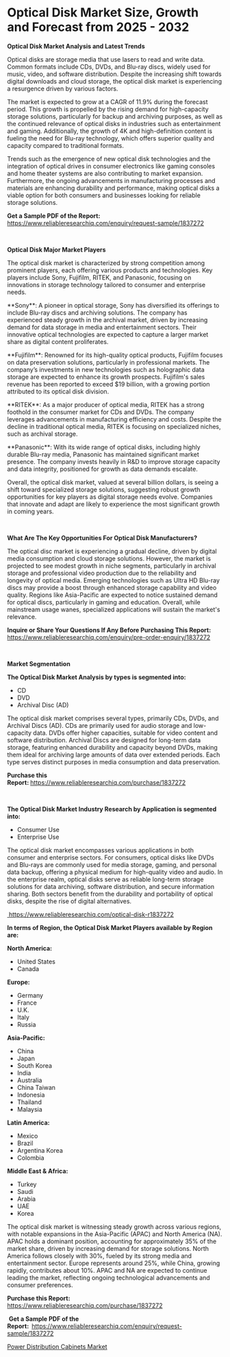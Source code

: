 <p><h1>Optical Disk Market Size, Growth and Forecast from 2025 - 2032</h1></p><p><strong>Optical Disk Market Analysis and Latest Trends</strong></p>
<p><p>Optical disks are storage media that use lasers to read and write data. Common formats include CDs, DVDs, and Blu-ray discs, widely used for music, video, and software distribution. Despite the increasing shift towards digital downloads and cloud storage, the optical disk market is experiencing a resurgence driven by various factors.</p><p>The market is expected to grow at a CAGR of 11.9% during the forecast period. This growth is propelled by the rising demand for high-capacity storage solutions, particularly for backup and archiving purposes, as well as the continued relevance of optical disks in industries such as entertainment and gaming. Additionally, the growth of 4K and high-definition content is fueling the need for Blu-ray technology, which offers superior quality and capacity compared to traditional formats. </p><p>Trends such as the emergence of new optical disk technologies and the integration of optical drives in consumer electronics like gaming consoles and home theater systems are also contributing to market expansion. Furthermore, the ongoing advancements in manufacturing processes and materials are enhancing durability and performance, making optical disks a viable option for both consumers and businesses looking for reliable storage solutions.</p></p>
<p><strong>Get a Sample PDF of the Report:&nbsp;</strong> <a href="https://www.reliableresearchiq.com/enquiry/request-sample/1837272?utm_campaign=2455&utm_medium=2&utm_source=Github&utm_content=ia&utm_term=11022025&utm_id=optical-disk">https://www.reliableresearchiq.com/enquiry/request-sample/1837272</a></p>
<p>&nbsp;</p>
<p><strong>Optical Disk Major Market Players</strong></p>
<p><p>The optical disk market is characterized by strong competition among prominent players, each offering various products and technologies. Key players include Sony, Fujifilm, RITEK, and Panasonic, focusing on innovations in storage technology tailored to consumer and enterprise needs.</p><p>**Sony**: A pioneer in optical storage, Sony has diversified its offerings to include Blu-ray discs and archiving solutions. The company has experienced steady growth in the archival market, driven by increasing demand for data storage in media and entertainment sectors. Their innovative optical technologies are expected to capture a larger market share as digital content proliferates.</p><p>**Fujifilm**: Renowned for its high-quality optical products, Fujifilm focuses on data preservation solutions, particularly in professional markets. The company’s investments in new technologies such as holographic data storage are expected to enhance its growth prospects. Fujifilm's sales revenue has been reported to exceed $19 billion, with a growing portion attributed to its optical disk division.</p><p>**RITEK**: As a major producer of optical media, RITEK has a strong foothold in the consumer market for CDs and DVDs. The company leverages advancements in manufacturing efficiency and costs. Despite the decline in traditional optical media, RITEK is focusing on specialized niches, such as archival storage.</p><p>**Panasonic**: With its wide range of optical disks, including highly durable Blu-ray media, Panasonic has maintained significant market presence. The company invests heavily in R&D to improve storage capacity and data integrity, positioned for growth as data demands escalate.</p><p>Overall, the optical disk market, valued at several billion dollars, is seeing a shift toward specialized storage solutions, suggesting robust growth opportunities for key players as digital storage needs evolve. Companies that innovate and adapt are likely to experience the most significant growth in coming years.</p></p>
<p>&nbsp;</p>
<p><strong>What Are The Key Opportunities For Optical Disk Manufacturers?</strong></p>
<p><p>The optical disc market is experiencing a gradual decline, driven by digital media consumption and cloud storage solutions. However, the market is projected to see modest growth in niche segments, particularly in archival storage and professional video production due to the reliability and longevity of optical media. Emerging technologies such as Ultra HD Blu-ray discs may provide a boost through enhanced storage capability and video quality. Regions like Asia-Pacific are expected to notice sustained demand for optical discs, particularly in gaming and education. Overall, while mainstream usage wanes, specialized applications will sustain the market's relevance.</p></p>
<p><strong>Inquire or Share Your Questions If Any Before Purchasing This Report:</strong> <a href="https://www.reliableresearchiq.com/enquiry/pre-order-enquiry/1837272?utm_campaign=2455&utm_medium=2&utm_source=Github&utm_content=ia&utm_term=11022025&utm_id=optical-disk">https://www.reliableresearchiq.com/enquiry/pre-order-enquiry/1837272</a></p>
<p>&nbsp;</p>
<p><strong>Market Segmentation</strong></p>
<p><strong>The Optical Disk Market Analysis by types is segmented into:</strong></p>
<p><ul><li>CD</li><li>DVD</li><li>Archival Disc (AD)</li></ul></p>
<p><p>The optical disk market comprises several types, primarily CDs, DVDs, and Archival Discs (AD). CDs are primarily used for audio storage and low-capacity data. DVDs offer higher capacities, suitable for video content and software distribution. Archival Discs are designed for long-term data storage, featuring enhanced durability and capacity beyond DVDs, making them ideal for archiving large amounts of data over extended periods. Each type serves distinct purposes in media consumption and data preservation.</p></p>
<p><strong>Purchase this Report:&nbsp;</strong><a href="https://www.reliableresearchiq.com/purchase/1837272?utm_campaign=2455&utm_medium=2&utm_source=Github&utm_content=ia&utm_term=11022025&utm_id=optical-disk">https://www.reliableresearchiq.com/purchase/1837272</a></p>
<p>&nbsp;</p>
<p><strong>The Optical Disk Market Industry Research by Application is segmented into:</strong></p>
<p><ul><li>Consumer Use</li><li>Enterprise Use</li></ul></p>
<p><p>The optical disk market encompasses various applications in both consumer and enterprise sectors. For consumers, optical disks like DVDs and Blu-rays are commonly used for media storage, gaming, and personal data backup, offering a physical medium for high-quality video and audio. In the enterprise realm, optical disks serve as reliable long-term storage solutions for data archiving, software distribution, and secure information sharing. Both sectors benefit from the durability and portability of optical disks, despite the rise of digital alternatives.</p></p>
<p><a href="https://www.reliableresearchiq.com/optical-disk-r1837272?utm_campaign=2455&utm_medium=2&utm_source=Github&utm_content=ia&utm_term=11022025&utm_id=optical-disk">&nbsp;https://www.reliableresearchiq.com/optical-disk-r1837272</a></p>
<p><strong>In terms of Region, the Optical Disk Market Players available by Region are:</strong></p>
<p>
    <p> <strong> North America: </strong>
        <ul>
            <li>United States</li>
            <li>Canada</li>
        </ul>
        </p> 
    <p> <strong> Europe: </strong>
        <ul>
            <li>Germany</li>
            <li>France</li>
            <li>U.K.</li>
            <li>Italy</li>
            <li>Russia</li>
        </ul>
        </p> 
    <p> <strong> Asia-Pacific: </strong>
        <ul>
            <li>China</li>
            <li>Japan</li>
            <li>South Korea</li>
            <li>India</li>
            <li>Australia</li>
            <li>China Taiwan</li>
            <li>Indonesia</li>
            <li>Thailand</li>
            <li>Malaysia</li>
        </ul>
        </p> 
    <p> <strong> Latin America: </strong>
        <ul>
            <li>Mexico</li>
            <li>Brazil</li>
            <li>Argentina Korea</li>
            <li>Colombia</li>
        </ul>
        </p> 
    <p> <strong> Middle East & Africa: </strong>
        <ul>
            <li>Turkey</li>
            <li>Saudi</li>
            <li>Arabia</li>
            <li>UAE</li>
            <li>Korea</li>
        </ul>
    </p>
    </p>
<p><p>The optical disk market is witnessing steady growth across various regions, with notable expansions in the Asia-Pacific (APAC) and North America (NA). APAC holds a dominant position, accounting for approximately 35% of the market share, driven by increasing demand for storage solutions. North America follows closely with 30%, fueled by its strong media and entertainment sector. Europe represents around 25%, while China, growing rapidly, contributes about 10%. APAC and NA are expected to continue leading the market, reflecting ongoing technological advancements and consumer preferences.</p></p>
<p><strong>Purchase this Report: </strong><a href="https://www.reliableresearchiq.com/purchase/1837272?utm_campaign=2455&utm_medium=2&utm_source=Github&utm_content=ia&utm_term=11022025&utm_id=optical-disk">https://www.reliableresearchiq.com/purchase/1837272</a></p>
<p>&nbsp;<strong>Get a Sample PDF of the Report:&nbsp;&nbsp;</strong><a href="https://www.reliableresearchiq.com/enquiry/request-sample/1837272?utm_campaign=2455&utm_medium=2&utm_source=Github&utm_content=ia&utm_term=11022025&utm_id=optical-disk">https://www.reliableresearchiq.com/enquiry/request-sample/1837272</a></p>
<p><strong></strong></p>
<p><p><a href="https://github.com/xanaanenkaly/Market-Research-Report-List-1/blob/main/power-distribution-cabinets-market.md?utm_campaign=2455&utm_medium=2&utm_source=Github&utm_content=ia&utm_term=11022025&utm_id=optical-disk">Power Distribution Cabinets Market</a></p></p>